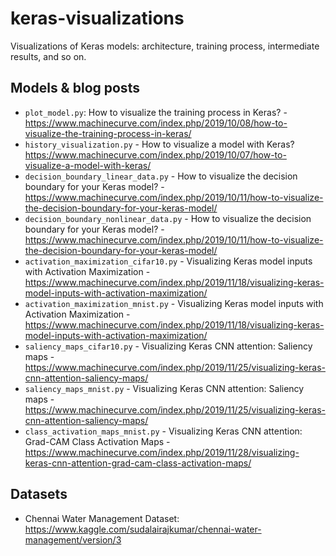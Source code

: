 # keras-visualizations
Visualizations of Keras models: architecture, training process, intermediate results, and so on.

## Models & blog posts
* `plot_model.py`: How to visualize the training process in Keras? - https://www.machinecurve.com/index.php/2019/10/08/how-to-visualize-the-training-process-in-keras/
* `history_visualization.py` - How to visualize a model with Keras? https://www.machinecurve.com/index.php/2019/10/07/how-to-visualize-a-model-with-keras/
* `decision_boundary_linear_data.py` - How to visualize the decision boundary for your Keras model? - https://www.machinecurve.com/index.php/2019/10/11/how-to-visualize-the-decision-boundary-for-your-keras-model/
* `decision_boundary_nonlinear_data.py` - How to visualize the decision boundary for your Keras model? - https://www.machinecurve.com/index.php/2019/10/11/how-to-visualize-the-decision-boundary-for-your-keras-model/
* `activation_maximization_cifar10.py` - Visualizing Keras model inputs with Activation Maximization - https://www.machinecurve.com/index.php/2019/11/18/visualizing-keras-model-inputs-with-activation-maximization/
* `activation_maximization_mnist.py` - Visualizing Keras model inputs with Activation Maximization - https://www.machinecurve.com/index.php/2019/11/18/visualizing-keras-model-inputs-with-activation-maximization/
* `saliency_maps_cifar10.py` - Visualizing Keras CNN attention: Saliency maps - https://www.machinecurve.com/index.php/2019/11/25/visualizing-keras-cnn-attention-saliency-maps/
* `saliency_maps_mnist.py` - Visualizing Keras CNN attention: Saliency maps - https://www.machinecurve.com/index.php/2019/11/25/visualizing-keras-cnn-attention-saliency-maps/
* `class_activation_maps_mnist.py` - Visualizing Keras CNN attention: Grad-CAM Class Activation Maps - https://www.machinecurve.com/index.php/2019/11/28/visualizing-keras-cnn-attention-grad-cam-class-activation-maps/

## Datasets
* Chennai Water Management Dataset: https://www.kaggle.com/sudalairajkumar/chennai-water-management/version/3